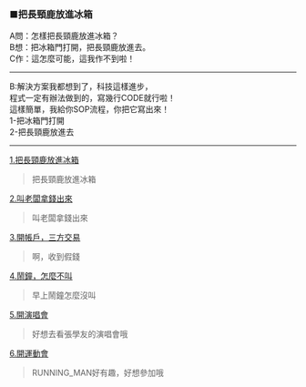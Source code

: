 ### ■把長頸鹿放進冰箱

A問：怎樣把長頸鹿放進冰箱？  
B想：把冰箱門打開，把長頸鹿放進去。  
C作：這怎麼可能，這我作不到啦！  

---
B:解決方案我都想到了，科技這樣進步，  
程式一定有辦法做到的，寫幾行CODE就行啦！  
這樣簡單，我給你SOP流程，你把它寫出來！  
1-把冰箱門打開  
2-把長頸鹿放進去  

---
[1.把長頸鹿放進冰箱](CH_1.md)  
> 把長頸鹿放進冰箱  

[2.叫老闆拿錢出來](CH_2_1.md)  
> 叫老闆拿錢出來  

[3.開帳戶，三方交易](CH_3.md)  
> 啊，收到假錢  

[4.鬧鐘，怎麼不叫](CH_4.md)  
> 早上鬧鐘怎麼沒叫  

[5.開演唱會](CH_5.md)  
> 好想去看張學友的演唱會哦  

[6.開運動會](CH_6.md)  
> RUNNING_MAN好有趣，好想參加哦  



